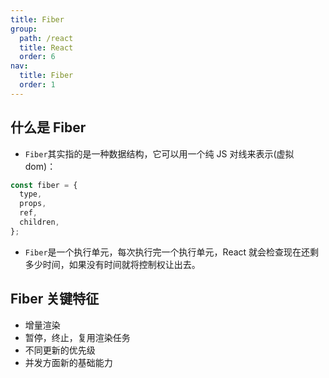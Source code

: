 ```yaml
---
title: Fiber
group:
  path: /react
  title: React
  order: 6
nav:
  title: Fiber
  order: 1
---
```


## 什么是 Fiber

- `Fiber`其实指的是一种数据结构，它可以用一个纯 JS 对线来表示(虚拟 dom)：

```js
const fiber = {
  type,
  props,
  ref,
  children,
};
```

- `Fiber`是一个执行单元，每次执行完一个执行单元，React 就会检查现在还剩多少时间，如果没有时间就将控制权让出去。

## Fiber 关键特征

- 增量渲染
- 暂停，终止，复用渲染任务
- 不同更新的优先级
- 并发方面新的基础能力
